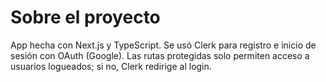 

# Sobre el proyecto

App hecha con Next.js y TypeScript. Se usó Clerk para registro e inicio de sesión con OAuth (Google). Las rutas protegidas solo permiten acceso a usuarios logueados; si no, Clerk redirige al login.


